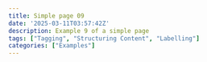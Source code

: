 ```yaml
---
title: Simple page 09
date: '2025-03-11T03:57:42Z'
description: Example 9 of a simple page
tags: ["Tagging", "Structuring Content", "Labelling"]
categories: ["Examples"]
---
```

